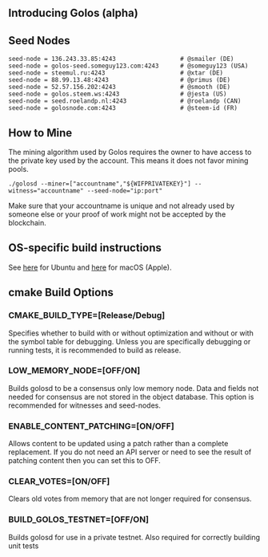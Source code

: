 Introducing Golos (alpha)
-----------------

Seed Nodes
----------
```
seed-node = 136.243.33.85:4243                  # @smailer (DE)
seed-node = golos-seed.someguy123.com:4243      # @someguy123 (USA)
seed-node = steemul.ru:4243                     # @xtar (DE)
seed-node = 88.99.13.48:4243                    # @primus (DE)
seed-node = 52.57.156.202:4243                  # @smooth (DE)
seed-node = golos.steem.ws:4243                 # @jesta (US)
seed-node = seed.roelandp.nl:4243               # @roelandp (CAN)
seed-node = golosnode.com:4243                  # @steem-id (FR)
```

How to Mine
-----------

The mining algorithm used by Golos requires the owner to have access to the private key
used by the account. This means it does not favor mining pools.

    ./golosd --miner=["accountname","${WIFPRIVATEKEY}"] --witness="accountname" --seed-node="ip:port"

Make sure that your accountname is unique and not already used by someone else or your proof of work
might not be accepted by the blockchain.

OS-specific build instructions
------------------------------

See [here](https://wiki.golos.io/3-guides/ubuntu_guide.html) for Ubuntu and [here](https://wiki.golos.io/3-guides/osx_guide.html) for macOS (Apple).

cmake Build Options
--------------------------

### CMAKE_BUILD_TYPE=[Release/Debug]

Specifies whether to build with or without optimization and without or with the symbol table for debugging. Unless you are specifically
debugging or running tests, it is recommended to build as release.

### LOW_MEMORY_NODE=[OFF/ON]

Builds golosd to be a consensus only low memory node. Data and fields not needed for consensus are not stored in the object database.
This option is recommended for witnesses and seed-nodes.

### ENABLE_CONTENT_PATCHING=[ON/OFF]

Allows content to be updated using a patch rather than a complete replacement.
If you do not need an API server or need to see the result of patching content then you can set this to OFF.

### CLEAR_VOTES=[ON/OFF]

Clears old votes from memory that are not longer required for consensus.

### BUILD_GOLOS_TESTNET=[OFF/ON]

Builds golosd for use in a private testnet. Also required for correctly building unit tests
